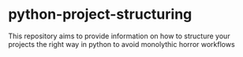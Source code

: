 # python-project-structuring
This repository aims to provide information on how to structure your projects the right way in python to avoid monolythic horror workflows
